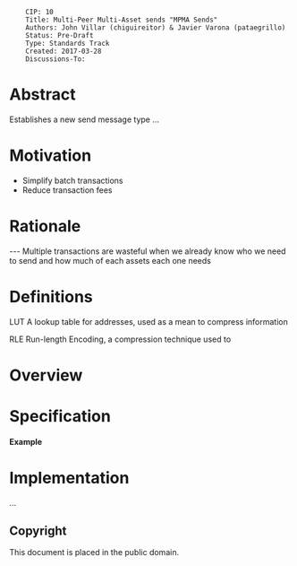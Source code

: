         CIP: 10
        Title: Multi-Peer Multi-Asset sends "MPMA Sends"
        Authors: John Villar (chiguireitor) & Javier Varona (pataegrillo)
        Status: Pre-Draft
        Type: Standards Track
        Created: 2017-03-28
        Discussions-To: 

# Abstract

Establishes a new send message type ...


# Motivation

* Simplify batch transactions
* Reduce transaction fees


# Rationale

--- Multiple transactions are wasteful when we already know who we need to send and how much of each assets each one needs


# Definitions

LUT
        A lookup table for addresses, used as a mean to compress information
        
RLE
        Run-length Encoding, a compression technique used to 
        

# Overview


# Specification


#### Example

# Implementation

...

## Copyright ##

This document is placed in the public domain.
